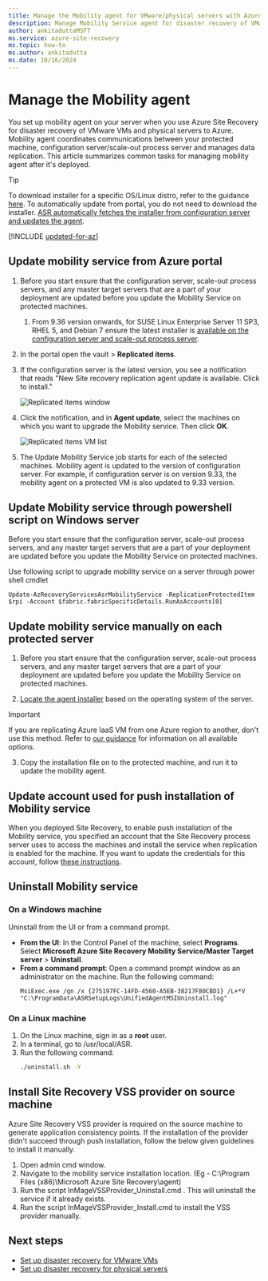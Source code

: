 ```yaml
---
title: Manage the Mobility agent for VMware/physical servers with Azure Site Recovery
description: Manage Mobility Service agent for disaster recovery of VMware VMs and physical servers to Azure using the  Azure Site Recovery service.
author: ankitaduttaMSFT
ms.service: azure-site-recovery
ms.topic: how-to
ms.author: ankitadutta
ms.date: 10/16/2024
---
```


# Manage the Mobility agent

You set up mobility agent on your server when you use Azure Site Recovery for disaster recovery of VMware VMs and physical servers to Azure. Mobility agent coordinates communications between your protected machine, configuration server/scale-out process server and manages data replication. This article summarizes common tasks for managing mobility agent after it's deployed.

>[!TIP]
>To download installer for a specific OS/Linux distro, refer to the guidance [here](vmware-physical-mobility-service-overview.md#locate-installer-files). To automatically update from portal, you do not need to download the installer. [ASR automatically fetches the installer from configuration server and updates the agent](#update-mobility-service-from-azure-portal).

[!INCLUDE [updated-for-az](~/reusable-content/ce-skilling/azure/includes/updated-for-az.md)]

## Update mobility service from Azure portal

1. Before you start ensure that the configuration server, scale-out process servers, and any master target servers that are a part of your deployment are updated before you update the Mobility Service on protected machines.
    1. From 9.36 version onwards, for SUSE Linux Enterprise Server 11 SP3, RHEL 5, and Debian 7 ensure the latest installer is [available on the configuration server and scale-out process server](vmware-physical-mobility-service-overview.md#download-latest-mobility-agent-installer-for-suse-11-sp3-suse-11-sp4-rhel-5-cent-os-5-debian-7-debian-8-debian-9-oracle-linux-6-and-ubuntu-1404-server).
1. In the portal open the vault > **Replicated items**.
1. If the configuration server is the latest version, you see a notification that reads "New Site recovery replication agent update is available. Click to install."

     ![Replicated items window](./media/vmware-azure-install-mobility-service/replicated-item-notif.png)

4. Click the notification, and in **Agent update**, select the machines on which you want to upgrade the Mobility service. Then click **OK**.

     ![Replicated items VM list](./media/vmware-azure-install-mobility-service/update-okpng.png)

5. The Update Mobility Service job starts for each of the selected machines. Mobility agent is updated to the version of configuration server. For example, if configuration server is on version 9.33, the mobility agent on a protected VM is also updated to 9.33 version.

## Update Mobility service through powershell script on Windows server

Before you start ensure that the configuration server, scale-out process servers, and any master target servers that are a part of your deployment are updated before you update the Mobility Service on protected machines.

Use following script to upgrade mobility service on a server through power shell cmdlet

```azurepowershell
Update-AzRecoveryServicesAsrMobilityService -ReplicationProtectedItem $rpi -Account $fabric.fabricSpecificDetails.RunAsAccounts[0]
```

## Update mobility service manually on each protected server

1. Before you start ensure that the configuration server, scale-out process servers, and any master target servers that are a part of your deployment are updated before you update the Mobility Service on protected machines.

2. [Locate the agent installer](vmware-physical-mobility-service-overview.md#locate-installer-files) based on the operating system of the server.

>[!IMPORTANT]
> If you are replicating Azure IaaS VM from one Azure region to another, don't use this method. Refer to [our guidance](azure-to-azure-autoupdate.md) for information on all available options.

3. Copy the installation file on to the protected machine, and run it to update the mobility agent.

## Update account used for push installation of Mobility service

When you deployed Site Recovery, to enable push installation of the Mobility service, you specified an account that the Site Recovery process server uses to access the machines and install the service when replication is enabled for the machine. If you want to update the credentials for this account, follow [these instructions](vmware-azure-manage-configuration-server.md#modify-credentials-for-mobility-service-installation).

## Uninstall Mobility service

### On a Windows machine

Uninstall from the UI or from a command prompt.

- **From the UI**: In the Control Panel of the machine, select **Programs**. Select **Microsoft Azure Site Recovery Mobility Service/Master Target server** > **Uninstall**.
- **From a command prompt**: Open a command prompt window as an administrator on the machine. Run the following command:
    ```
    MsiExec.exe /qn /x {275197FC-14FD-4560-A5EB-38217F80CBD1} /L+*V "C:\ProgramData\ASRSetupLogs\UnifiedAgentMSIUninstall.log"
    ```

### On a Linux machine
1. On the Linux machine, sign in as a **root** user.
2. In a terminal, go to /usr/local/ASR.
3. Run the following command:
   ```bash
   ./uninstall.sh -Y
   ```

## Install Site Recovery VSS provider on source machine

Azure Site Recovery VSS provider is required on the source machine to generate application consistency points. If the installation of the provider didn't succeed through push installation, follow the below given guidelines to install it manually.

1. Open admin cmd window.
2. Navigate to the mobility service installation location. (Eg - C:\Program Files (x86)\Microsoft Azure Site Recovery\agent)
3. Run the script InMageVSSProvider_Uninstall.cmd . This will uninstall the service if it already exists.
4. Run the script InMageVSSProvider_Install.cmd to install the VSS provider manually.

## Next steps

- [Set up disaster recovery for VMware VMs](vmware-azure-tutorial.md)
- [Set up disaster recovery for physical servers](physical-azure-disaster-recovery.md)
